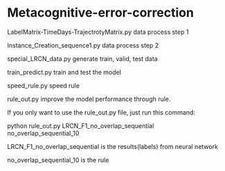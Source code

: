 # Metacognitive-error-correction
LabelMatrix-TimeDays-TrajectrotyMatrix.py   data process step 1

Instance_Creation_sequence1.py  data process step 2

special_LRCN_data.py    generate train, valid, test data

train_predict.py    train and test the model

speed_rule.py   speed rule

rule_out.py     improve the model performance through rule.



If you only want to use the rule_out.py file, just run this command:

python rule_out.py LRCN_F1_no_overlap_sequential no_overlap_sequential_10

LRCN_F1_no_overlap_sequential is the results(labels) from neural network

no_overlap_sequential_10 is the rule
